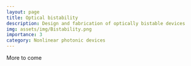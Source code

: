 ```yaml
---
layout: page
title: Optical bistability
description: Design and fabrication of optically bistable devices 
img: assets/img/Bistability.png
importance: 3
category: Nonlinear photonic devices
---
```



More to come 
